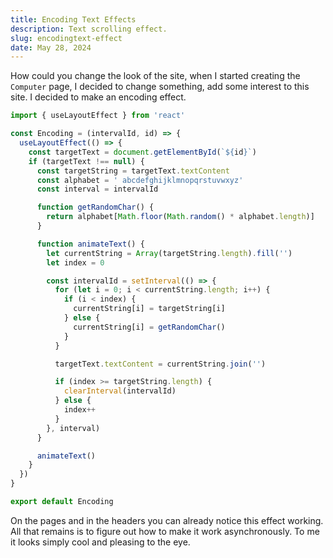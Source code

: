 ```yaml
---
title: Encoding Text Effects
description: Text scrolling effect.
slug: encodingtext-effect
date: May 28, 2024
---
```


How could you change the look of the site, when I started creating the `Computer` page, I decided to change something, add some interest to this site. I decided to make an encoding effect.

```javascript
import { useLayoutEffect } from 'react'

const Encoding = (intervalId, id) => {
  useLayoutEffect(() => {
    const targetText = document.getElementById(`${id}`)
    if (targetText !== null) {
      const targetString = targetText.textContent
      const alphabet = ' abcdefghijklmnopqrstuvwxyz'
      const interval = intervalId

      function getRandomChar() {
        return alphabet[Math.floor(Math.random() * alphabet.length)]
      }

      function animateText() {
        let currentString = Array(targetString.length).fill('')
        let index = 0

        const intervalId = setInterval(() => {
          for (let i = 0; i < currentString.length; i++) {
            if (i < index) {
              currentString[i] = targetString[i]
            } else {
              currentString[i] = getRandomChar()
            }
          }

          targetText.textContent = currentString.join('')

          if (index >= targetString.length) {
            clearInterval(intervalId)
          } else {
            index++
          }
        }, interval)
      }

      animateText()
    }
  })
}

export default Encoding
```

On the pages and in the headers you can already notice this effect working. All that remains is to figure out how to make it work asynchronously. To me it looks simply cool and pleasing to the eye.
